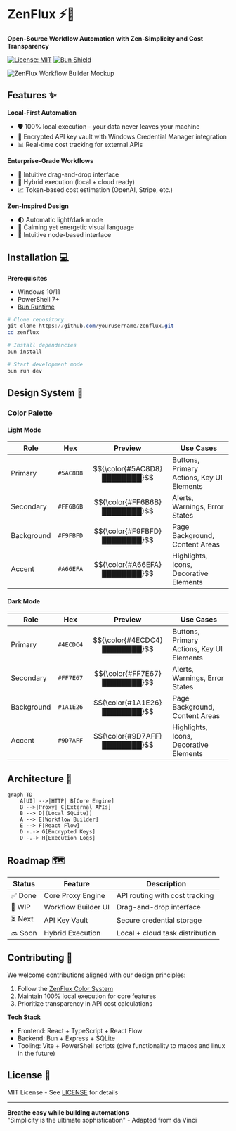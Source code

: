 # ZenFlux ⚡🧘

**Open-Source Workflow Automation with Zen-Simplicity and Cost Transparency**

[![License: MIT](https://img.shields.io/badge/License-MIT-teal.svg)](https://opensource.org/licenses/MIT)
[![Bun Shield](https://img.shields.io/badge/-Bun-333333?logo=bun)](https://bun.sh)

![ZenFlux Workflow Builder Mockup](https://i.imgur.com/XcBfQnS.png)

## Features ✨

**Local-First Automation**
- 🛡️ 100% local execution - your data never leaves your machine
- 🔑 Encrypted API key vault with Windows Credential Manager integration
- 📊 Real-time cost tracking for external APIs

**Enterprise-Grade Workflows**
- 🎨 Intuitive drag-and-drop interface
- 🔄 Hybrid execution (local + cloud ready)
- 📈 Token-based cost estimation (OpenAI, Stripe, etc.)

**Zen-Inspired Design**
- 🌓 Automatic light/dark mode
- 🌈 Calming yet energetic visual language
- 🧠 Intuitive node-based interface

## Installation 💻

**Prerequisites**
- Windows 10/11
- PowerShell 7+
- [Bun Runtime](https://bun.sh)

```powershell
# Clone repository
git clone https://github.com/yourusername/zenflux.git
cd zenflux

# Install dependencies
bun install

# Start development mode
bun run dev
```

## Design System 🎨

### Color Palette

#### Light Mode

| Role       | Hex       | Preview | Use Cases |
|------------|-----------|---------|-----------|
| Primary    | `#5AC8D8` | $${\color{#5AC8D8}████████}$$ | Buttons, Primary Actions, Key UI Elements |
| Secondary  | `#FF6B6B` | $${\color{#FF6B6B}████████}$$ | Alerts, Warnings, Error States |
| Background | `#F9FBFD` | $${\color{#F9FBFD}████████}$$ | Page Background, Content Areas |
| Accent     | `#A66EFA` | $${\color{#A66EFA}████████}$$ | Highlights, Icons, Decorative Elements |

#### Dark Mode

| Role       | Hex       | Preview | Use Cases |
|------------|-----------|---------|-----------|
| Primary    | `#4ECDC4` | $${\color{#4ECDC4}████████}$$ | Buttons, Primary Actions, Key UI Elements |
| Secondary  | `#FF7E67` | $${\color{#FF7E67}████████}$$ | Alerts, Warnings, Error States |
| Background | `#1A1E26` | $${\color{#1A1E26}████████}$$ | Page Background, Content Areas |
| Accent     | `#9D7AFF` | $${\color{#9D7AFF}████████}$$ | Highlights, Icons, Decorative Elements |




## Architecture 📐
```mermaid
graph TD
    A[UI] -->|HTTP| B[Core Engine]
    B -->|Proxy| C[External APIs]
    B --> D[(Local SQLite)]
    A --> E[Workflow Builder]
    E --> F[React Flow]
    D -.-> G[Encrypted Keys]
    D -.-> H[Execution Logs]
```

## Roadmap 🗺️
| Status  | Feature                  | Description                          |
|---------|--------------------------|--------------------------------------|
| ✅ Done | Core Proxy Engine        | API routing with cost tracking       |
| 🚧 WIP  | Workflow Builder UI      | Drag-and-drop interface              |
| ⏳ Next | API Key Vault            | Secure credential storage            |
| 🔜 Soon | Hybrid Execution         | Local + cloud task distribution      |

## Contributing 🤝
We welcome contributions aligned with our design principles:
1. Follow the [ZenFlux Color System](#design-system)
2. Maintain 100% local execution for core features
3. Prioritize transparency in API cost calculations

**Tech Stack**
- Frontend: React + TypeScript + React Flow
- Backend: Bun + Express + SQLite
- Tooling: Vite + PowerShell scripts (give functionality to macos and linux in the future)

## License 📄
MIT License - See [LICENSE](LICENSE) for details

---

**Breathe easy while building automations**  
"Simplicity is the ultimate sophistication" - Adapted from da Vinci


